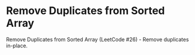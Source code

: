 # Remove Duplicates from Sorted Array

Remove Duplicates from Sorted Array (LeetCode #26) - Remove duplicates in-place.
